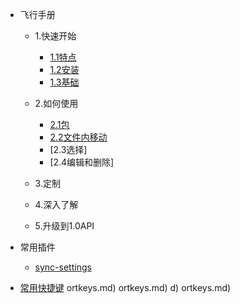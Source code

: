 -   飞行手册

    -   1.快速开始

        -   [1.1特点](src/flight-manual/1.1特点.md)
        -   [1.2安装](src/flight-manual/1.2安装.md)
        -   [1.3基础](src/flight-manual/1.3基础.md)

    -   2.如何使用
        -   [2.1包](src/flight-manual/2.1包.md)
        -   [2.2文件内移动](src/flight-manual/2.2文件内移动.md)
        -   [2.3选择]
        -   [2.4编辑和删除]
    -   3.定制

    -   4.深入了解

    -   5.升级到1.0API

-   常用插件

    -   [sync-settings](src/plugins/sync-settings.md)

-   [常用快捷键](src/shortkeys.md)
    ortkeys.md)
        ortkeys.md)
    d)
            ortkeys.md)
